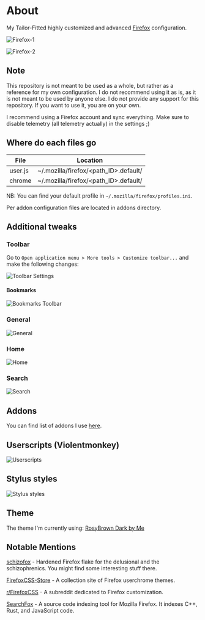 # About

My Tailor-Fitted highly customized and advanced [Firefox](https://www.mozilla.org/en-US/firefox) configuration.

![Firefox-1](screenshots/firefox-1.png)

![Firefox-2](screenshots/firefox-2.png)

## Note

This repository is not meant to be used as a whole, but rather as a reference for my own configuration. I do not recommend using it as is, as it is not meant to be used by anyone else. I do not provide any support for this repository. If you want to use it, you are on your own.

I recommend using a Firefox account and sync everything. Make sure to disable telemetry (all telemetry actually) in the settings ;)

## Where do each files go

| File    | Location                              |
| ------- | ------------------------------------- |
| user.js | ~/.mozilla/firefox/<path_ID>.default/ |
| chrome  | ~/.mozilla/firefox/<path_ID>.default/ |

NB: You can find your default profile in `~/.mozilla/firefox/profiles.ini`.

Per addon configuration files are located in addons directory.

## Additional tweaks

### Toolbar

Go to `Open application menu > More tools > Customize toolbar...` and make the following changes:

![Toolbar Settings](screenshots/toolbar.png)

#### Bookmarks

![Bookmarks Toolbar](screenshots/bookmarks.png)

### General

![General](screenshots/general.png)

### Home

![Home](screenshots/home.png)

### Search

![Search](screenshots/search.png)

## Addons

You can find list of addons I use [here](https://addons.mozilla.org/en-US/firefox/collections/17970682/TAT-Collection/).

## Userscripts (Violentmonkey)

![Userscripts](screenshots/violentmonkey-userscripts.png)

## Stylus styles

![Stylus styles](screenshots/stylus-styles.png)

## Theme

The theme I'm currently using: [RosyBrown Dark by Me](https://addons.mozilla.org/en-US/firefox/addon/rosybrown_dark/)

## Notable Mentions

[schizofox](https://github.com/schizofox/schizofox) - Hardened Firefox flake for the delusional and the schizophrenics. You might find some interesting stuff there.

[FirefoxCSS-Store](https://firefoxcss-store.github.io) - A collection site of Firefox userchrome themes.

[r/FirefoxCSS](https://www.reddit.com/r/FirefoxCSS) - A subreddit dedicated to Firefox customization.

[SearchFox](https://searchfox.org) - A source code indexing tool for Mozilla Firefox. It indexes C++, Rust, and JavaScript code.
